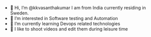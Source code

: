 - 👋 Hi, I’m @kkvasanthakumar I am from India currently residing in Sweden.
- 👀 I’m interested in Software testing and Automation
- 🌱 I’m currently learning Devops related technologies
- 📸 I like to shoot videos and edit them during leisure time
